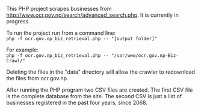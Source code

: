 This PHP project scrapes businesses from http://www.ocr.gov.np/search/advanced_search.php. It is currently in progress.

To run the project run from a command line:<br>
```php -f ocr.gov.np_biz_retrieval.php -- "[output folder]"```

For example:<br>
```php -f ocr.gov.np_biz_retrieval.php -- "/var/www/ocr.gov.np-Biz-Crawl/"```

Deleting the files in the "data" directory will allow the crawler to redownload the files from ocr.gov.np.

After running the PHP program two CSV files are created. The first CSV file is the complete database from the site. The second CSV is just a list of businesses registered in the past four years, since 2068.

